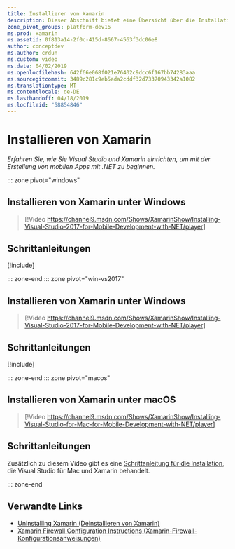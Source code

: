 ```yaml
---
title: Installieren von Xamarin
description: Dieser Abschnitt bietet eine Übersicht über die Installations- und Einrichtungsmethoden, die verwendet werden können, um die Einrichtung von Xamarin auf Visual Studio vorzunehmen.
zone_pivot_groups: platform-dev16
ms.prod: xamarin
ms.assetid: 0f813a14-2f0c-415d-8667-4563f3dc06e8
author: conceptdev
ms.author: crdun
ms.custom: video
ms.date: 04/02/2019
ms.openlocfilehash: 642f66e068f021e76402c9dcc6f167bb74283aaa
ms.sourcegitcommit: 3489c281c9eb5ada2cddf32d73370943342a1082
ms.translationtype: MT
ms.contentlocale: de-DE
ms.lasthandoff: 04/18/2019
ms.locfileid: "58854846"
---
```

# <a name="installing-xamarin"></a>Installieren von Xamarin

_Erfahren Sie, wie Sie Visual Studio und Xamarin einrichten, um mit der Erstellung von mobilen Apps mit .NET zu beginnen._

::: zone pivot="windows"

## <a name="installing-xamarin-on-windows"></a>Installieren von Xamarin unter Windows

> [!Video https://channel9.msdn.com/Shows/XamarinShow/Installing-Visual-Studio-2017-for-Mobile-Development-with-NET/player]

## <a name="step-by-step-instructions"></a>Schrittanleitungen

[!include[](~/cross-platform/includes/install-xamarin-windows-2019.md)]

::: zone-end
::: zone pivot="win-vs2017"

## <a name="installing-xamarin-on-windows"></a>Installieren von Xamarin unter Windows

> [!Video https://channel9.msdn.com/Shows/XamarinShow/Installing-Visual-Studio-2017-for-Mobile-Development-with-NET/player]

## <a name="step-by-step-instructions"></a>Schrittanleitungen

[!include[](~/cross-platform/includes/install-xamarin-windows.md)]

::: zone-end
::: zone pivot="macos"

## <a name="installing-xamarin-on-macos"></a>Installieren von Xamarin unter macOS

> [!Video https://channel9.msdn.com/Shows/XamarinShow/Installing-Visual-Studio-for-Mac-for-Mobile-Development-with-NET/player]

## <a name="step-by-step-instructions"></a>Schrittanleitungen

Zusätzlich zu diesem Video gibt es eine [Schrittanleitung für die Installation](/visualstudio/mac/installation/), die Visual Studio für Mac und Xamarin behandelt.

::: zone-end

## <a name="related-links"></a>Verwandte Links

- [Uninstalling Xamarin (Deinstallieren von Xamarin)](~/get-started/installation/uninstalling-xamarin.md)
- [Xamarin Firewall Configuration Instructions (Xamarin-Firewall-Konfigurationsanweisungen)](firewall.md)

